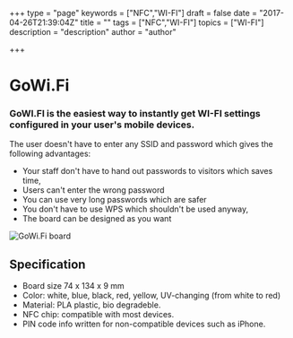 +++
type = "page"
keywords = ["NFC","WI-FI"]
draft = false
date = "2017-04-26T21:39:04Z"
title = ""
tags = ["NFC","WI-FI"]
topics = ["WI-FI"]
description = "description"
author = "author"

+++
# GoWi.Fi
###  GoWI.FI is the easiest way to instantly get WI-FI settings configured in your user's mobile devices.
The user doesn't have to enter any SSID and password which gives the following advantages:

 - Your staff don't have to hand out passwords to visitors which saves time,
 - Users can't enter the wrong password
 - You can use very long passwords which are safer
 - You don't have to use WPS which shouldn't be used anyway,
 - The board can be designed as you want

![GoWi.Fi board][1]

## Specification 
 - Board size 74 x 134 x 9 mm
 - Color: white, blue, black, red, yellow, UV-changing (from white to red)
 - Material: PLA plastic, bio degradeble.
 - NFC chip: compatible with most devices.
 - PIN code info written for non-compatible devices such as iPhone.


  [1]: https://res.cloudinary.com/dtnahfj7l/v1504983116/kvjf7vywfjbxdws8tgvl
